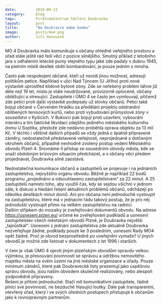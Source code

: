 ```yaml
---
date:         2018-09-12
category:     blog
tags:         PirátskéCentrum Sdílení Doubravka
layout:       post
title:        "Na Doubravce máme bombu" 
image:        posts/mo4.png
author:       Jiří Hanousek
---
```



MO 4 Doubravka málo komunikuje s občany ohledně veřejného prostoru a úřad stále ještě rád řeší věci z pozice silnějšího. Smutný příklad z letošního jara s odhalením letecké pumy stejného typu jaké zde padaly v dubnu 1945, na pietním místě desítek obětí bombardování, je pouze jedním z mnoha.

    
Často pak nespokojení občané, kteří už nevidí jinou možnost, adresují politikům petice. Například v ulici Nad Týncem (U Jiřího) proti nové výstavbě uprostřed klidové bytové zóny. Zde se neřešený problém táhne již déle než 19 let, místo je stále neudržované, provizorně oplocené, občany obtěžující a stresující. Zastupitelé i ÚMO 4 se často jen vymlouvají, přičemž zde petici proti další výstavbě podepsaly už stovky občanů. Peticí také bojují občané v Červeném Hrádku za předělání projektu odstranění oblíbených tenisových kurtů, nebo proti vybudování průmyslové zóny v sousedství v Kyšicích. V Bukovci pak bojují proti uzavření, vybourání interiéru a tím faktické likvidaci zdejšího jediného městského kulturního domu U Soptíka, přestože zde nedávno proběhla oprava objektu za 13 mil Kč. V těchto i většině dalších případů se vždy jedná o špatně připravené záměry, nedostatečně představené veřejnosti, neprojednané s dotčeným okruhem občanů, případně nevhodně zvolený postup vedení Městského obvodu Plzeň 4. 
Srovnáme-li přístup se sousedními obvody města, kde se snaží obdobným krizovým situacím předcházet, a s občany věci předem projednávat, Doubravka silně zaostává. 


Nedostatečná komunikace občanů a zastupitelů se projevuje i na jednáních zastupitelstva, nejvyššího orgánu obvodu. Běžně je například 22 bodů programu „projednáno a odsouhlaseno zastupitelstvem“ za 22 minut. A 25 zastupitelů namísto toho, aby využili čas, kdy se sejdou všichni v jednom sále, k diskusi a hledání řešení aktuálních problémů občanů, odcházejí po několika desítkách minut domů. Ani pro občana není jednoduché vystoupit na zastupitelstvu, které má v jednacím řádu takový postup, že je pro něj jednodušší vystoupit přímo na velkém zastupitelstvu na radnici.    
Dalším střípkem do mozaiky je zveřejňování dokumentů obvodu. Na adrese  https://usneseni.plzen.eu/   určené ke zveřejňování podkladů a usnesení zastupitelstev všech městským obvodů Plzně, je Doubravka největší „tajnůstkář“. Usnesení z jednání zastupitelstva zde aktuálně Doubravka nezveřejňuje žádné, podklady pouze ke 3 posledním, usnesení Rady MO4 opět žádné. Proč je obvod bezprostředně po uveřejnění vymaže? U jiných obvodů je možné zde listovat v dokumentech z let 1996 i starších. 


V čem je však ÚMO 4 oproti jiným plzeňským obvodům opravdu velkou výjimkou, je přesouvání povinností se správou a údržbou nemovitého majetku města na svém území na jiné městské organizace a úřady. Pouze minimum záměrů, které pak Doubravecké listy prezentují jako úspěšnou správu obvodu, jsou naším obvodem skutečně realizovány, nebo alespoň zodpovědně připraveny.   
Řešení je přitom jednoduché: Stačí mít komunikativní zastupitele, řádně plnící své povinnosti, ne bezduché hlasující loutky. Dále pak transparentní, otevřený úřad, který i ve svých úředních postupech přistupuje k občanům jako k rovnoprávným partnerům.
